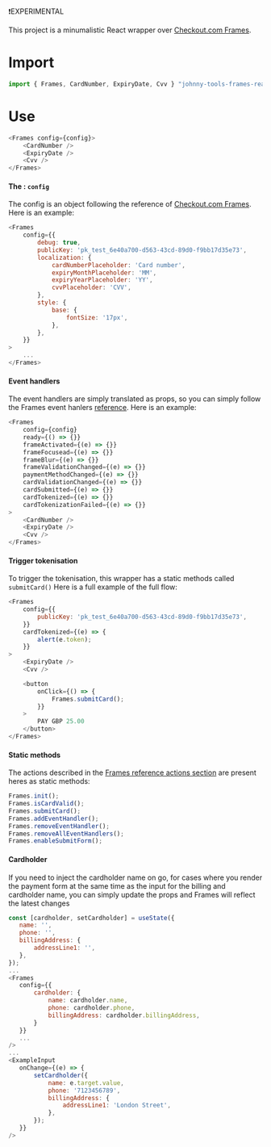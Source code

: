 ❗️EXPERIMENTAL

This project is a minumalistic React wrapper over [Checkout.com Frames](https://docs.checkout.com/docs/frames).

# Import

```js
import { Frames, CardNumber, ExpiryDate, Cvv } "johnny-tools-frames-react";
```

# Use

```js
<Frames config={config}>
    <CardNumber />
    <ExpiryDate />
    <Cvv />
</Frames>
```

#### The : `config`

The config is an object following the reference of [Checkout.com Frames](https://docs.checkout.com/docs/frames-reference#section-configuration-options).
Here is an example:

```js
<Frames
    config={{
        debug: true,
        publicKey: 'pk_test_6e40a700-d563-43cd-89d0-f9bb17d35e73',
        localization: {
            cardNumberPlaceholder: 'Card number',
            expiryMonthPlaceholder: 'MM',
            expiryYearPlaceholder: 'YY',
            cvvPlaceholder: 'CVV',
        },
        style: {
            base: {
                fontSize: '17px',
            },
        },
    }}
>
    ...
</Frames>
```

#### Event handlers

The event handlers are simply translated as props, so you can simply follow the Frames event hanlers [reference](https://docs.checkout.com/docs/frames-reference#section-events).
Here is an example:

```js
<Frames
    config={config}
    ready={() => {}}
    frameActivated={(e) => {}}
    frameFocusead={(e) => {}}
    frameBlur={(e) => {}}
    frameValidationChanged={(e) => {}}
    paymentMethodChanged={(e) => {}}
    cardValidationChanged={(e) => {}}
    cardSubmitted={(e) => {}}
    cardTokenized={(e) => {}}
    cardTokenizationFailed={(e) => {}}
>
    <CardNumber />
    <ExpiryDate />
    <Cvv />
</Frames>
```

#### Trigger tokenisation

To trigger the tokenisation, this wrapper has a static methods called `submitCard()`
Here is a full example of the full flow:

```js
<Frames
    config={{
        publicKey: 'pk_test_6e40a700-d563-43cd-89d0-f9bb17d35e73',
    }}
    cardTokenized={(e) => {
        alert(e.token);
    }}
>
    <ExpiryDate />
    <Cvv />

    <button
        onClick={() => {
            Frames.submitCard();
        }}
    >
        PAY GBP 25.00
    </button>
</Frames>
```

#### Static methods

The actions described in the [Frames reference actions section](https://docs.checkout.com/docs/frames-reference#section-actions) are present heres as static methods:

```js
Frames.init();
Frames.isCardValid();
Frames.submitCard();
Frames.addEventHandler();
Frames.removeEventHandler();
Frames.removeAllEventHandlers();
Frames.enableSubmitForm();
```

#### Cardholder

If you need to inject the cardholder name on go, for cases where you render the payment form
at the same time as the input for the billing and cardholder name, you can simply update
the props and Frames will reflect the latest changes

```js
const [cardholder, setCardholder] = useState({
   name: '',
   phone: '',
   billingAddress: {
       addressLine1: '',
   },
});
...
<Frames
   config={{
       cardholder: {
           name: cardholder.name,
           phone: cardholder.phone,
           billingAddress: cardholder.billingAddress,
       }
   }}
   ...
/>
...
<ExampleInput
   onChange={(e) => {
       setCardholder({
           name: e.target.value,
           phone: '7123456789',
           billingAddress: {
               addressLine1: 'London Street',
           },
       });
   }}
/>
```
